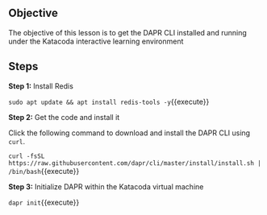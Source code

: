 ## Objective
The objective of this lesson is to get the DAPR CLI installed and running under the Katacoda interactive learning environment
## Steps

**Step 1:** Install Redis

`sudo apt update && apt install redis-tools -y`{{execute}}

**Step 2:** Get the code and install it

Click the following command to download and install the DAPR CLI using `curl`.

`curl -fsSL https://raw.githubusercontent.com/dapr/cli/master/install/install.sh | /bin/bash`{{execute}}

**Step 3:** Initialize DAPR within the Katacoda virtual machine


`dapr init`{{execute}}